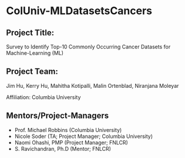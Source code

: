 # ColUniv-MLDatasetsCancers

## Project Title: 
Survey to Identify Top-10 Commonly Occurring Cancer Datasets for Machine-Learning (ML)

## Project Team: 
Jim Hu, Kerry Hu, Mahitha Kotipalli, Malin Ortenblad, Niranjana Moleyar

Affiliation: Columbia University

## Mentors/Project-Managers
* Prof. Michael Robbins (Columbia University)
* Nicole Soder (TA; Project Manager; Columbia University)
* Naomi Ohashi, PMP (Project Manager; FNLCR)
* S. Ravichandran, Ph.D (Mentor; FNLCR)
